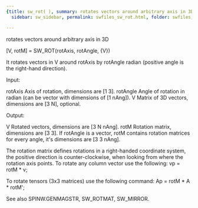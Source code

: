 ```yaml
---
{title: sw_rot( ), summary: rotates vectors around arbitrary axis in 3D, keywords: sample,
  sidebar: sw_sidebar, permalink: swfiles_sw_rot.html, folder: swfiles, mathjax: 'true'}

---
```

rotates vectors around arbitrary axis in 3D
 
[V, rotM] = SW_ROT(rotAxis, rotAngle, {V})
 
It rotates vectors in V around rotAxis by rotAngle radian (positive angle
is the right-hand direction).
 
Input:
 
rotAxis   Axis of rotation, dimensions are [1 3].
rotAngle  Angle of rotation in radian (can be vector with dimensions of
          [1 nAng]).
V         Matrix of 3D vectors, dimensions are [3 N], optional.
 
Output:
 
V         Rotated vectors, dimensions are [3 N nAng].
rotM      Rotation matrix, dimensions are [3 3]. If rotAngle is a vector,
          rotM contains rotation matrices for every angle, it's
          dimensions are [3 3 nAng].
 
The rotation matrix defines rotations in a right-handed coordinate
system, the positive direction is counter-clockwise, when looking from
where the rotation axis points. To rotate any column vector use the
following:
  vp = rotM * v;
 
To rotate tensors (3x3 matrices) use the following command:
  Ap = rotM * A * rotM';
 
See also SPINW.GENMAGSTR, SW_ROTMAT, SW_MIRROR.
 
